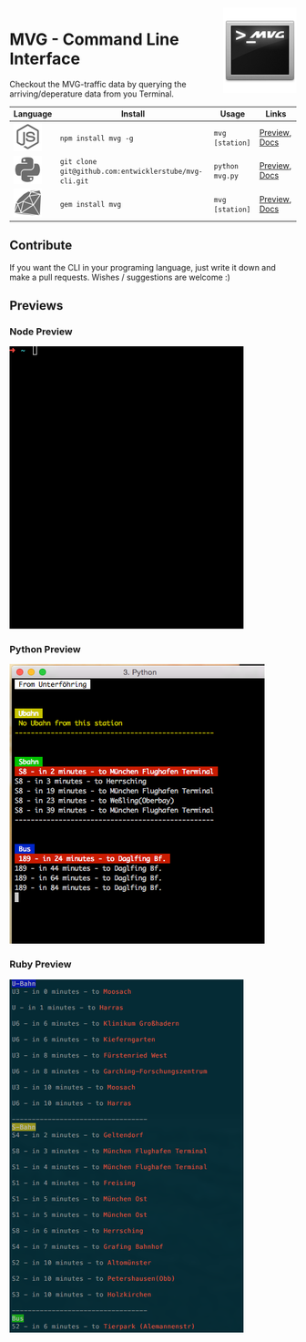 <img src="resources/readme.logo.png" align="right" />

# MVG - Command Line Interface
Checkout the MVG-traffic data by querying the arriving/deperature data from you Terminal.

| Language                   | Install                                                 | Usage            | Links
| -------------------------- | ------------------------------------------------------- | ---------------- | --------------------------
| <img src="resources/node.icon.png" width="50" />    | `npm install mvg -g`                                    | `mvg [station]`  | [Preview](#node-preview), [Docs](nodejs/README.md)
| <img src="resources/python.icon.png" width="50" />  | `git clone git@github.com:entwicklerstube/mvg-cli.git`  | `python mvg.py`  | [Preview](#python-preview), [Docs](python/README.md)
| <img src="resources/ruby.icon.png" width="50" />    | `gem install mvg`                                       | `mvg [station]`  | [Preview](#ruby-preview), [Docs](ruby/README.md)

## Contribute
If you want the CLI in your programing language, just write it down and make a pull requests.
Wishes / suggestions are welcome :)

## Previews
### Node Preview
![](resources/node-preview.gif)
### Python Preview
![](resources/mvpy.png)
### Ruby Preview
![](resources/mvprb.png)
